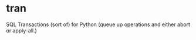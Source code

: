 tran
====

SQL Transactions (sort of) for Python (queue up operations and either abort or apply-all.)
